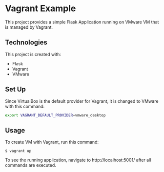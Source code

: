 # Vagrant Example

This project provides a simple Flask Application running on VMware VM that is managed by Vagrant.

## Technologies

This project is created with:
- Flask
- Vagrant
- VMware

## Set Up

Since VirtualBox is the default provider for Vagrant, it is changed to VMware with this command:

```bash
export VAGRANT_DEFAULT_PROVIDER=vmware_desktop
```

## Usage

To create VM with Vagrant, run this command:

    $ vagrant up

To see the running application, navigate to http://localhost:5001/ after all commands are executed.
